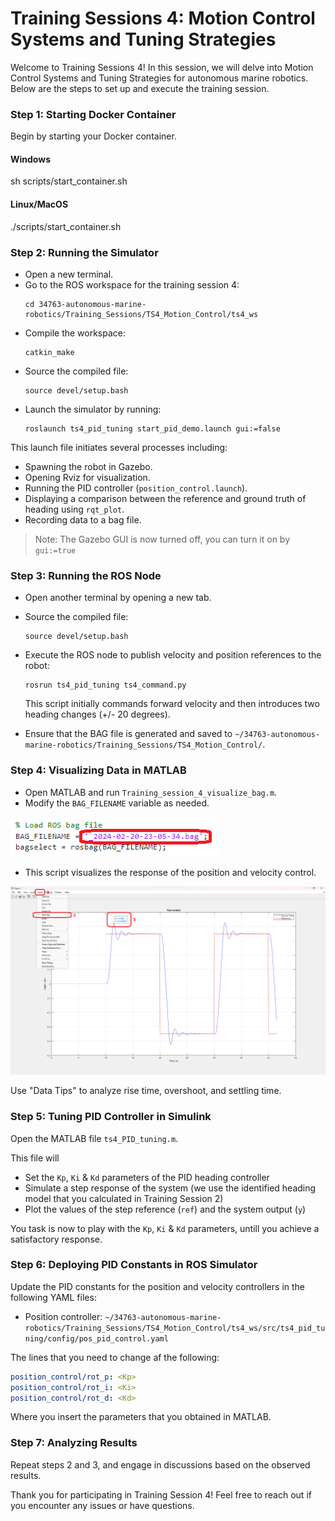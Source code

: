 # Training Sessions 4: Motion Control Systems and Tuning Strategies

Welcome to Training Sessions 4! In this session, we will delve into Motion Control Systems and Tuning Strategies for autonomous marine robotics. Below are the steps to set up and execute the training session.

### Step 1: Starting Docker Container
Begin by starting your Docker container.

#### Windows
  
  sh scripts/start_container.sh
  

#### Linux/MacOS

  ./scripts/start_container.sh

### Step 2: Running the Simulator

- Open a new terminal.
- Go to the ROS workspace for the training session 4:
  ```
  cd 34763-autonomous-marine-robotics/Training_Sessions/TS4_Motion_Control/ts4_ws
  ```
- Compile the workspace:
  ```
  catkin_make
  ```
- Source the compiled file:
  ```
  source devel/setup.bash
  ```
- Launch the simulator by running:
  ```
  roslaunch ts4_pid_tuning start_pid_demo.launch gui:=false
  ```
This launch file initiates several processes including:
  - Spawning the robot in Gazebo.
  - Opening Rviz for visualization.
  - Running the PID controller (`position_control.launch`).
  - Displaying a comparison between the reference and ground truth of heading using `rqt_plot`.
  - Recording data to a bag file.
  
> Note: The Gazebo GUI is now turned off, you can turn it on by `gui:=true`

### Step 3: Running the ROS Node
- Open another terminal by opening a new tab.
- Source the compiled file:
  ```
  source devel/setup.bash
  ```
- Execute the ROS node to publish velocity and position references to the robot:
  ```
  rosrun ts4_pid_tuning ts4_command.py
  ```
  This script initially commands forward velocity and then introduces two heading changes (+/- 20 degrees).

- Ensure that the BAG file is generated and saved to `~/34763-autonomous-marine-robotics/Training_Sessions/TS4_Motion_Control/`.

### Step 4: Visualizing Data in MATLAB
- Open MATLAB and run `Training_session_4_visualize_bag.m`.
- Modify the `BAG_FILENAME` variable as needed.

![](media/matlab_script_bag_file.png)
- This script visualizes the response of the position and velocity control.

![](media/matlab_yaw_control.png)

Use "Data Tips" to analyze rise time, overshoot, and settling time.

<!-- ### Step 5: System Identification
Execute the system identification script from Training Session 2 (`Training_session_2_Model_learning_Heading.mlx`) to obtain the state space or transfer function of the open-loop model. -->

### Step 5: Tuning PID Controller in Simulink

Open the MATLAB file `ts4_PID_tuning.m`.

This file will 
  - Set the `Kp`, `Ki` & `Kd` parameters of the PID heading controller 
  - Simulate a step response of the system (we use the identified heading model that you calculated in Training Session 2)
  - Plot the values of the step reference (`ref`) and the system output (`y`)

You task is now to play with the `Kp`, `Ki` & `Kd` parameters, untill you achieve a satisfactory response.

### Step 6: Deploying PID Constants in ROS Simulator
Update the PID constants for the position and velocity controllers in the following YAML files:
- Position controller: `~/34763-autonomous-marine-robotics/Training_Sessions/TS4_Motion_Control/ts4_ws/src/ts4_pid_tuning/config/pos_pid_control.yaml`

The lines that you need to change af the following:

```yaml
position_control/rot_p: <Kp>
position_control/rot_i: <Ki>
position_control/rot_d: <Kd>
```

Where you insert the parameters that you obtained in MATLAB.

### Step 7: Analyzing Results
Repeat steps 2 and 3, and engage in discussions based on the observed results.

Thank you for participating in Training Session 4! Feel free to reach out if you encounter any issues or have questions.

